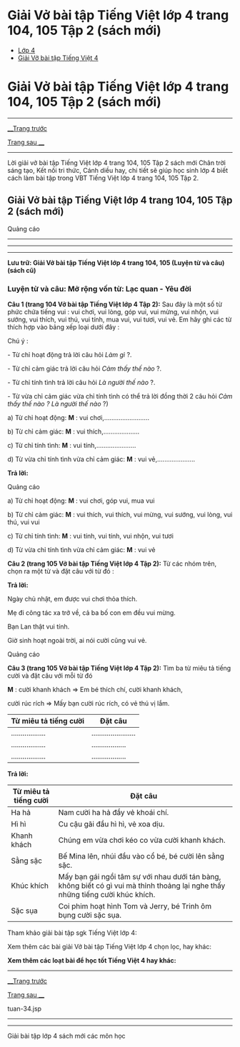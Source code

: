 # Giải Vở bài tập Tiếng Việt lớp 4 trang 104, 105 Tập 2 (sách mới)

  * [Lớp 4](https://vietjack.com/series/lop-4.jsp)
  * [Giải Vở bài tập Tiếng Việt 4](https://vietjack.com/giai-vo-bai-tap-tieng-viet-4/index.jsp)



# Giải Vở bài tập Tiếng Việt lớp 4 trang 104, 105 Tập 2 (sách mới)

* * *

[__Trang trước](https://vietjack.com/giai-vo-bai-tap-tieng-viet-4/tuan-34.jsp)

[Trang sau __](https://vietjack.com/giai-vo-bai-tap-tieng-viet-4/tuan-34.jsp)

* * *

Lời giải vở bài tập Tiếng Việt lớp 4 trang 104, 105 Tập 2 sách mới Chân trời sáng tạo, Kết nối tri thức, Cánh diều hay, chi tiết sẽ giúp học sinh lớp 4 biết cách làm bài tập trong VBT Tiếng Việt lớp 4 trang 104, 105 Tập 2.

## Giải Vở bài tập Tiếng Việt lớp 4 trang 104, 105 Tập 2 (sách mới)

Quảng cáo

* * *

* * *

* * *

**Lưu trữ: Giải Vở bài tập Tiếng Việt lớp 4 trang 104, 105 (Luyện từ và câu) (sách cũ)**

### **Luyện từ và câu: Mở rộng vốn từ: Lạc quan - Yêu đời**

**Câu 1 (trang 104 Vở bài tập Tiếng Việt lớp 4 Tập 2):** Sau đây là một số từ phức chứa tiếng vui : vui chơi, vui lòng, góp vui, vui mừng, vui nhộn, vui sướng, vui thích, vui thú, vui tính, mua vui, vui tươi, vui vẻ. Em hãy ghi các từ thích hợp vào bảng xếp loại dưới đây :

Chú ý :

\- Từ chỉ hoạt động trả lời câu hỏi _Làm gì_ ?.

\- Từ chỉ cảm giác trả lời câu hỏi _Cảm thấy thế nào_ ?.

\- Từ chỉ tính tình trả lời câu hỏi _Là người thế nào_ ?.

\- Từ vừa chỉ cảm giác vừa chỉ tính tình có thể trả lời đồng thời 2 câu hỏi _Cảm thấy thế nào ? Là người thế nào_ ?)

a) Từ chỉ hoạt động: **M** : vui chơi,.........................

b) Từ chỉ cảm giác: **M** : vui thích,....................

c) Từ chỉ tính tình: **M** : vui tính,......................

d) Từ vừa chỉ tính tình vừa chỉ cảm giác: **M** : vui vẻ,.....................

**Trả lời:**

Quảng cáo

a) Từ chỉ hoạt động: **M** : vui chơi, góp vui, mua vui

b) Từ chỉ cảm giác: **M** : vui thích, vui thích, vui mừng, vui sướng, vui lòng, vui thú, vui vui

c) Từ chỉ tính tình: **M** : vui tính, vui tính, vui nhộn, vui tươi

d) Từ vừa chỉ tính tình vừa chỉ cảm giác: **M** : vui vẻ

**Câu 2 (trang 105 Vở bài tập Tiếng Việt lớp 4 Tập 2):** Từ các nhóm trên, chọn ra một từ và đặt câu với từ đó :

**Trả lời:**

Ngày chủ nhật, em được vui chơi thỏa thích.

Mẹ đi công tác xa trở về, cả ba bố con em đều vui mừng.

Bạn Lan thật vui tính.

Giờ sinh hoạt ngoài trời, ai nói cười cũng vui vẻ.

Quảng cáo

**Câu 3 (trang 105 Vở bài tập Tiếng Việt lớp 4 Tập 2):** Tìm ba từ miêu tả tiếng cười và đặt câu với mỗi từ đó

**M** : cười khanh khách => Em bé thích chí, cười khanh khách,

cười rúc rích => Mấy bạn cười rúc rích, có vẻ thú vị lắm.

Từ miêu tả tiếng cười| Đặt câu   
---|---  
.................. | .......................   
.................. | ..................   
.................. | ..................   
  
**Trả lời:**

Từ miêu tả tiếng cười|  Đặt câu  
---|---  
Ha hả | Nam cười ha hả đầy vẻ khoái chí.   
Hì hì | Cu cậu gãi đầu hì hì, vẻ xoa dịu.   
Khanh khách | Chúng em vừa chơi kéo co vừa cười khanh khách.   
Sằng sặc | Bế Mina lên, nhúi đầu vào cổ bé, bé cười lên sằng sặc.   
Khúc khích | Mấy bạn gái ngồi tâm sự với nhau dưới tán bàng, không biết có gì vui mà thỉnh thoảng lại nghe thấy những tiếng cười khúc khích.   
Sặc sụa | Coi phim hoạt hình Tom và Jerry, bé Trinh ôm bụng cười sặc sụa.   
  
Tham khảo giải bài tập sgk Tiếng Việt lớp 4:

Xem thêm các bài giải Vở bài tập Tiếng Việt lớp 4 chọn lọc, hay khác:

**Xem thêm các loạt bài để học tốt Tiếng Việt 4 hay khác:**

* * *

[__Trang trước](https://vietjack.com/giai-vo-bai-tap-tieng-viet-4/tuan-34.jsp)

[Trang sau __](https://vietjack.com/giai-vo-bai-tap-tieng-viet-4/tuan-34.jsp)

tuan-34.jsp

* * *

* * *

Giải bài tập lớp 4 sách mới các môn học
